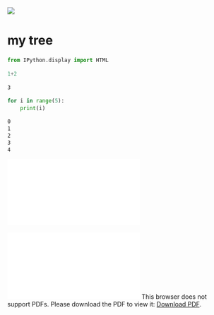 
<img src="http://www.arbormaxtree.com/wp-content/uploads/2014/10/Raleigh-Tree-Removal-1024x884.jpg" />

# my tree






```python
from IPython.display import HTML
```


```python
1+2
```




    3




```python
for i in range(5):
    print(i)
```

    0
    1
    2
    3
    4
    

![Alt](tryout.pdf)

<object data="tryout.pdf" type="application/pdf" width="700px" height="700px">
    <embed src="tryout.pdf">
        This browser does not support PDFs. Please download the PDF to view it: <a href="http://yoursite.com/the.pdf">Download PDF</a>.</p>
    </embed>
</object>